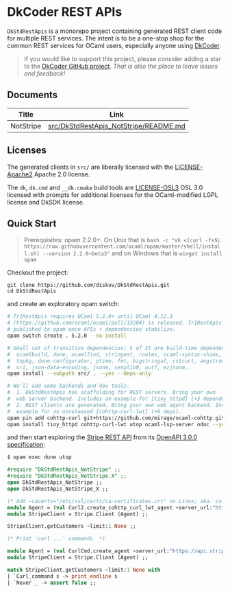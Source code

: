 # DkCoder REST APIs

`DkStdRestApis` is a monorepo project containing generated REST client code for multiple REST services.
The intent is to be a one-stop shop for the common REST services for OCaml users, especially anyone using [DkCoder](https://github.com/diskuv/dkcoder#readme).

> If you would like to support this project, please consider adding a star to the [DkCoder GitHub project](https://github.com/diskuv/dkcoder). *That is also the place to leave issues and feedback!*

## Documents

| Title     | Link                                                                           |
| --------- | ------------------------------------------------------------------------------ |
| NotStripe | [src/DkStdRestApis_NotStripe/README.md](src/DkStdRestApis_NotStripe/README.md) |

## Licenses

The generated clients in `src/` are liberally licensed with the [LICENSE-Apache2](./LICENSE-Apache2) Apache 2.0 license.

The `dk`, `dk.cmd` and `__dk.cmake` build tools are [LICENSE-OSL3](./LICENSE-OSL3) OSL 3.0 licensed with prompts for additional licenses for the OCaml-modified LGPL license and DkSDK license.

## Quick Start

> Prerequisites: opam 2.2.0+. On Unix that is `bash -c "sh <(curl -fsSL https://raw.githubusercontent.com/ocaml/opam/master/shell/install.sh) --version 2.2.0~beta3"` and on Windows that is `winget install opam`

Checkout the project:

```shell
git clone https://github.com/diskuv/DkStdRestApis.git
cd DkStdRestApis
```

and create an exploratory opam switch:

```sh
# Tr1RestApis requires OCaml 5.2.0+ until OCaml 4.12.3
# (https://github.com/ocaml/ocaml/pull/13204) is released. Tr1RestApis will be
# published to opam once APIs + dependencies stabilize.
opam switch create . 5.2.0 --no-install

# Small set of transitive dependencies; 5 of 21 are build-time dependencies.
#  ocamlbuild, dune, ocamlfind, stringext, routes, ocaml-syntax-shims, csexp,
#  topkg, dune-configurator, ptime, fmt, bigstringaf, cstruct, angstrom, hex,
#  uri, json-data-encoding, jsonm, sexplib0, uutf, ezjsonm,.
opam install --subpath src/ . --yes --deps-only

# We'll add some backends and dev tools.
#  1. DkStdRestApis has scaffolding for REST servers. Bring your own
#  web server backend. Includes an example for [tiny_httpd] (+3 dependencies).
#  2. REST clients are generated. Bring your own web agent backend. Includes an
#  example for an unreleased [cohttp-curl-lwt] (+9 deps).
opam pin add cohttp-curl git+https://github.com/mirage/ocaml-cohttp.git#77fb272f8eac61b9d94067450c75b58fe4c2e122 --yes
opam install tiny_httpd cohttp-curl-lwt utop ocaml-lsp-server odoc --yes
```

and then start exploring the [Stripe REST API](https://docs.stripe.com/api)
from its [OpenAPI 3.0.0 specification](https://github.com/stripe/openapi#readme):

```ocaml
$ opam exec dune utop

#require "DkStdRestApis_NotStripe" ;;
#require "DkStdRestApis_NotStripe.X" ;;
open DkStdRestApis_NotStripe ;;
open DkStdRestApis_NotStripe_X ;;

(* Add ~cacerts="/etc/ssl/certs/ca-certificates.crt" on Linux; aka. ca-build.crt. *)
module Agent = (val Curl2.create_cohttp_curl_lwt_agent ~server_url:"https://api.stripe.com" ~bearer:"YOUR_STRIPE_API_TEST_SECRET_KEY" ~headers:[("stripe-version", "2024-04-10")] ()) ;;
module StripeClient = Stripe.Client (Agent) ;;

StripeClient.getCustomers ~limit:1 None ;;

(* Print 'curl ...' commands. *)

module Agent = (val CurlCmd.create_agent ~server_url:"https://api.stripe.com" ~bearer:"YOUR_STRIPE_API_TEST_SECRET_KEY" ~headers:[("stripe-version", "2024-04-10")] ()) ;;
module StripeClient = Stripe.Client (Agent) ;;

match StripeClient.getCustomers ~limit:1 None with 
| `Curl_command s -> print_endline s
| `Never _ -> assert false ;;
```
